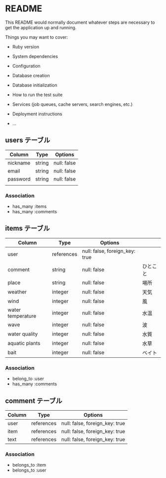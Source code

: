 # README

This README would normally document whatever steps are necessary to get the
application up and running.

Things you may want to cover:

* Ruby version

* System dependencies

* Configuration

* Database creation

* Database initialization

* How to run the test suite

* Services (job queues, cache servers, search engines, etc.)

* Deployment instructions

* ...
## users テーブル

| Column   | Type   | Options     |
| -------- | ------ | ----------- |
| nickname | string | null: false |
| email    | string | null: false |
| password | string | null: false |
|          |        |             |

### Association

- has_many :items
- has_many :comments

## items テーブル

| Column            | Type       | Options                        |      |
| ----------------- | ---------- | ------------------------------ | ---- |
| user              | references | null: false, foreign_key: true |      |
| comment           | string     | null: false                    | ひとこと |
| place             | string     | null: false                    | 場所   |
| weather           | integer    | null: false                    | 天気   |
| wind              | integer    | null: false                    | 風    |
| water temperature | integer    | null: false                    | 水温   |
| wave              | integer    | null: false                    | 波    |
| water quality     | integer    | null: false                    | 水質   |
| aquatic plants    | integer    | null: false                    | 水草   |
| bait              | integer    | null: false                    | ベイト  |


### Association

- belong_to :user
- has_many  :comments

## comment テーブル

| Column | Type       | Options                        |
| ------ | ---------- | ------------------------------ |
| user   | references | null: false, foreign_key: true |
| item   | references | null: false, foreign_key: true |
| text   | references | null: false, foreign_key: true |

### Association

- belongs_to :item
- belongs_to :user
